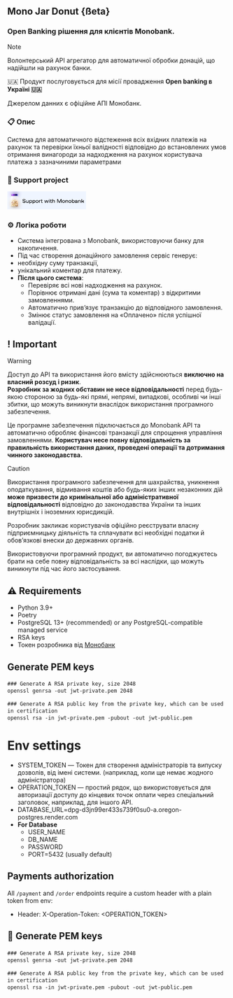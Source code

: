 ## Mono Jar Donut {ßeta}

### Open Banking рішення для клієнтів Monobank. 
> [!NOTE]
> Волонтерський API агрегатор для автоматичної обробки донацій, що надійшли на рахунок банки.
>
> 🇺🇦 Продукт послуговується для місії провадження **Open banking в Україні 🇺🇦**
> 
> Джерелом данних є офіційне АПІ Монобанк.


### 📋 Опис
Система для автоматичного відстеження всіх вхідних платежів на рахунок та перевірки їхньої валідності відповідно до встановлених умов отримання винагороди за надходження на рахунок користувача платежа з зазначиними параметрами
### 💸 Support project
<a href="https://send.monobank.ua/jar/6dpG1MjjQb" target="_blank"><img src="https://github.com/riadinskyi/city-alert-registry/blob/master/Support%20by%20mono%20jar-github%20button.png?raw=true" alt="Support with Monobank" height="41" width="180"></a>




### ⚙️ Логіка роботи
  * Система інтегрована з Monobank, використовуючи банку для накопичення.
  * Під час створення донaційного замовлення сервіс генерує:
  * необхідну суму транзакції,
  * унікальний коментар для платежу.
* **Після цього система**:
  * Перевіряє всі нові надходження на рахунок.
  * Порівнює отримані дані (сума та коментар) з відкритими замовленнями.
  * Автоматично прив’язує транзакцію до відповідного замовлення.
  * Змінює статус замовлення на «Оплачено» після успішної валідації.

## ! Important 

> [!Warning]
> Доступ до API та використання його вмісту здійснюються **виключно на власний розсуд і ризик**.  
> **Розробник за жодних обставин не несе відповідальності** перед будь-якою стороною за будь-які прямі, непрямі, випадкові, особливі чи інші збитки, що можуть виникнути внаслідок використання програмного забезпечення.
>
> Це програмне забезпечення підключається до Monobank API та автоматично обробляє фінансові транзакції для спрощення управління замовленнями. **Користувач несе повну відповідальність за правильність використання даних, проведені операції та дотримання чинного законодавства.**

> [!CAUTION]
> Використання програмного забезпечення для шахрайства, уникнення оподаткування, відмивання коштів або будь-яких інших незаконних дій **може призвести до кримінальної або адміністративної відповідальності** відповідно до законодавства України та інших внутрішніх і іноземних юрисдикцій.
>
> Розробник закликає користувачів офіційно реєструвати власну підприємницьку діяльність та сплачувати всі необхідні податки й обов’язкові внески до державних органів.
>
> Використовуючи програмний продукт, ви автоматично погоджуєтесь брати на себе повну відповідальність за всі наслідки, що можуть виникнути під час його застосування.


## ⚠️ Requirements
- Python 3.9+
- Poetry
- PostgreSQL 13+ (recommended) or any PostgreSQL-compatible managed service
- RSA keys
- Токен розробника від [Монобанк](https://monobank.ua/api-docs/monobank)


## Generate PEM keys
```Shell
### Generate A RSA private key, size 2048 
openssl genrsa -out jwt-private.pem 2048
```
```shell
### Generate A RSA public key from the private key, which can be used in certification
openssl rsa -in jwt-private.pem -pubout -out jwt-public.pem
```
# Env settings
- SYSTEM_TOKEN — Токен для створення адміністраторів та випуску дозволів, від імені системи. (наприклад, коли ще немає жодного адміністратора)
- OPERATION_TOKEN — простий рядок, що використовується для авторизації доступу до кінцевих точок оплати через спеціальний заголовок, наприклад, для іншого API.
- DATABASE_URL=dpg-d3jn99er433s739f0su0-a.oregon-postgres.render.com 
- **For Database**
  - USER_NAME 
  - DB_NAME 
  - PASSWORD
  - PORT=5432 (usually default)


## Payments authorization
All `/payment` and `/order` endpoints require a custom header with a plain token from env:

- Header: X-Operation-Token: <OPERATION_TOKEN>


## 🔑 Generate PEM keys
```Shell
### Generate A RSA private key, size 2048 
openssl genrsa -out jwt-private.pem 2048
```
```shell
### Generate A RSA public key from the private key, which can be used in certification
openssl rsa -in jwt-private.pem -pubout -out jwt-public.pem
```

